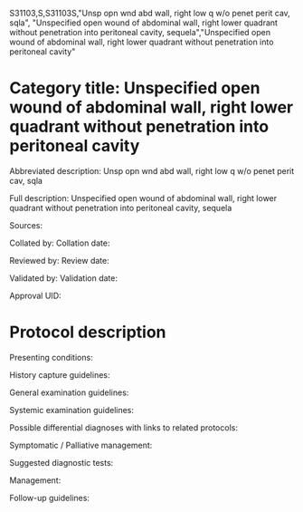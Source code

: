 S31103,S,S31103S,"Unsp opn wnd abd wall, right low q w/o penet perit cav, sqla", "Unspecified open wound of abdominal wall, right lower quadrant without penetration into peritoneal cavity, sequela","Unspecified open wound of abdominal wall, right lower quadrant without penetration into peritoneal cavity"
# Category title: Unspecified open wound of abdominal wall, right lower quadrant without penetration into peritoneal cavity

Abbreviated description: Unsp opn wnd abd wall, right low q w/o penet perit cav, sqla

Full description: Unspecified open wound of abdominal wall, right lower quadrant without penetration into peritoneal cavity, sequela

Sources:

Collated by:
Collation date:

Reviewed by:
Review date:

Validated by:
Validation date:

Approval UID:

# Protocol description

Presenting conditions:

History capture guidelines:

General examination guidelines:

Systemic examination guidelines:

Possible differential diagnoses with links to related protocols:

Symptomatic / Palliative management:

Suggested diagnostic tests:

Management:

Follow-up guidelines:
